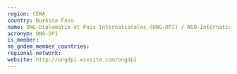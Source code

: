 ```yaml
---
region: CEWA
country: Burkina Faso
name: ONG-Diplomatie et Paix Internationales (ONG-DPI) / NGO-International Peace and Diplomacy
acronym: ONG-DPI
is_member: 
no_gndem_member_countries: 
regional_network: 
website: http://ongdpi.wixsite.com/ongdpi
---
```

